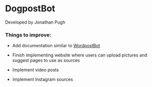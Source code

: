 # DogpostBot
Developed by Jonathan Pugh

### Things to improve:
- Add documentation similar to [WordpostBot](https://github.com/JonnyPugh/WordpostBot)

- Finish implementing website where users can upload pictures and suggest pages to use as sources

- Implement video posts

- Implement Instagram sources
